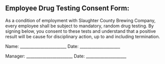 
## Employee Drug Testing Consent Form:



As a condition of employment with Slaughter County Brewing Company, every employee shall be subject to mandatory, random drug testing.  By signing below, you consent to these tests and understand that a positive result will be cause for disciplinary action, up to and including termination.


Name: _______________________           Date: ____________________


Manager: _______________________          Date: ____________________






